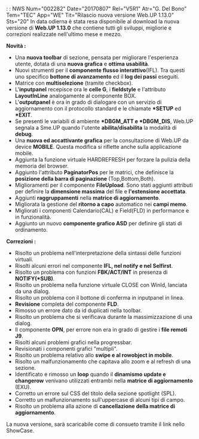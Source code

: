 :  : NWS Num="002282" Date="20170807" Rel="V5R1" Atr="G. Del Bono" Tem="TEC" App="WE" Tit="Rilascio nuova versione Web.UP 1.13.0" Sts="20"
In data odierna è stata resa disponibile al download la nuova versione di <b>Web.UP 1.13.0</b> che
contiene tutti gli sviluppi, migliorie e correzioni realizzate nell'ultimo mese e mezzo.

<b>Novità : </b>
<ul><li>Una <b>nuova toolbar</b> di sezione, pensata per migliorare l'esperienza utente, dotata di
una <b>nuova grafica</b> e <b>ottima usabilità</b>.</li>
<li>Nuovi strumenti per il <b>componente flusso interattivo</b>(IFL).
Tra questi uno specifico <b>bottone di avanzamento</b> ed il <b>log dei passi</b> eseguiti.</li> <li>Matrice con <b>multiselezione</b> (tramite checkbox).</li>
<li>L'<b>inputpanel</b> recepisce ora le <b>celle G</b>, i <b>fieldstyle</b> e l'attributo <b>LayoutInLine</b> analogamente al componente BOX.</li>
<li>L'<b>outputpanel</b> è ora in grado di dialogare con un servizio di aggiornamento con il protocollo standard e le chiamate <b>*SETUP</b> ed <b>*EXIT</b>.</li> <li>Se presenti le variabili di ambiente <b>*DBGM_ATT e *DBGM_DIS</b>, Web.UP segnala a Sme.UP quando l'utente <b>abilita/disabilita</b> la modalità di <b>debug</b>.</li> <li>Una <b>nuova ed accattivante grafica</b> per la consultazione di Web.UP da device <b>MOBILE</b>.
Questa modifica si riflette anche sulla applicazione mobile.</li>
<li>Aggiunta la funzione virtuale HARDREFRESH per forzare la pulizia della memoria del browser.</li>
<li>Aggiunto l'attributo <b>PaginatorPos</b> per le matrici, che definisce la <b>posizione della barra di paginazione</b> (Top,Bottom,Both).</li>
<li>Miglioramenti per il componente <b>FileUpload</b>. Sono stati aggiunti attributi per definire la
<b>dimensione massima</b> del file e <b>l'estensione accettata</b>.</li> <li>Aggiunti <b>raggruppamenti</b> nella <b>matrice di aggiornamento</b>.</li> <li>Migliorata la gestione del <b>ritorno a capo</b> automatico nei <b>campi memo</b>.</li> <li>Migliorati i componenti Calendario(CAL) e Field(FLD) in performance e in funzionalità.</li> <li>Aggiunto un nuovo <b>componente grafico ASD</b> per definire gli stati di ordinamento.</li> </ul>
<b>Correzioni : </b>
<ul><li>Risolto un problema nell'interpretazione della sintassi delle funzioni virtuali.</li> <li>Risolti alcuni errori nel componente <b>IFL, nel notify e nel Selfirst</b>.</li> <li>Risolto un problema con funzioni <b>FBK/ACT/INT</b> in presenza di <b>NOTIFY(*SUB)</b>.</li> <li>Risolto un problema nella funzione virtuale CLOSE con WinId, lanciata da una dialog.</li> <li>Risolto un problema con il bottone di conferma in inputpanel in linea.</li> <li><b>Revisione</b> completa del componente <b>FLD</b>.</li>
<li>Rimosso un errore dato da id duplicati nella toolbar.</li>
<li>Risolto un problema che si verificava durante la massimizzazione di una dialog.</li> <li>Il componente <b>OPN</b>, per errore non era in grado di gestire i <b>file remoti J9</b>.</li>
<li>Risolti alcuni problemi grafici nella progressbar.</li>
<li>Revisionati i componenti grafici "multipli".</li>
<li>Risolto un problema relativo allo <b>swipe e al rowobject in mobile</b>.</li> <li>Risolto un malfunzionamento che capitava allo zoom e al refresh di una sezione.</li> <li>Identificato e rimosso un <b>loop</b> quando il <b>dinamismo update e changerow</b> venivano utilizzati entrambi nella <b>matrice di aggiornamento</b> (EXU).</li>
<li>Corretto un errore sul CSS del titolo della sezione spotlight (SPL).</li> <li>Corretto un malfunzionamento sull'uppercase di alcuni tipi di campo.</li> <li>Risolto un problema alla azione di <b>cancellazione della matrice di aggiornamento</b>.</li> </ul>
La nuova versione, sarà scaricabile come di consueto tramite il link nello ShowCase.
